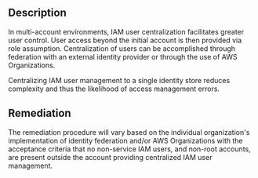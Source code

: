 ## Description

In multi-account environments, IAM user centralization facilitates greater user control. User access beyond the initial account is then provided via role assumption. Centralization of users can be accomplished through federation with an external identity provider or through the use of AWS Organizations.

Centralizing IAM user management to a single identity store reduces complexity and thus the likelihood of access management errors.

## Remediation

The remediation procedure will vary based on the individual organization's implementation of identity federation and/or AWS Organizations with the acceptance criteria that no non-service IAM users, and non-root accounts, are present outside the account providing centralized IAM user management.